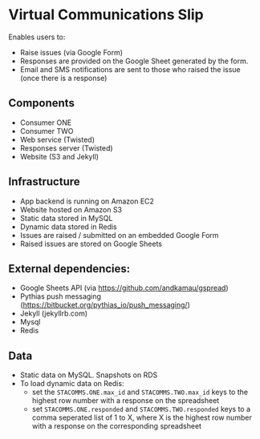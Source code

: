 # Virtual Communications Slip

Enables users to:
* Raise issues (via Google Form)
* Responses are provided on the Google Sheet generated by the form.
* Email and SMS notifications are sent to those who raised the issue (once there is a response)

## Components
  - Consumer ONE
  - Consumer TWO
  - Web service (Twisted)
  - Responses server (Twisted)
  - Website (S3 and Jekyll)


## Infrastructure
* App backend is running on Amazon EC2
* Website hosted on Amazon S3
* Static data stored in MySQL
* Dynamic data stored in Redis
* Issues are raised / submitted on an embedded Google Form
* Raised issues are stored on Google Sheets


## External dependencies:
* Google Sheets API (via https://github.com/andkamau/gspread)
* Pythias push messaging (https://bitbucket.org/pythias_io/push_messaging/)
* Jekyll (jekyllrb.com)
* Mysql
* Redis

## Data
* Static data on MySQL. Snapshots on RDS
* To load dynamic data on Redis:
  - set the `STACOMMS.ONE.max_id` and `STACOMMS.TWO.max_id` keys to the highest row number with a response on the spreadsheet
  - set `STACOMMS.ONE.responded` and `STACOMMS.TWO.responded` keys to a comma seperated list of 1 to X, where X is the highest row number with a response on the corresponding spreadsheet
  
